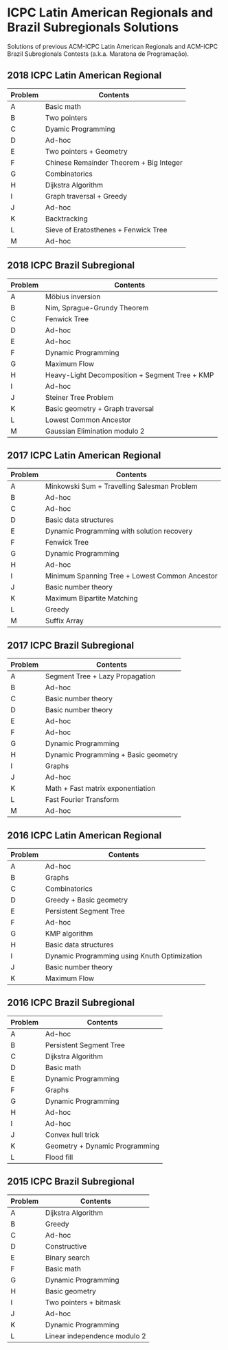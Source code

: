 # ICPC Latin American Regionals and Brazil Subregionals Solutions

Solutions of previous ACM-ICPC Latin American Regionals and ACM-ICPC Brazil Subregionals Contests (a.k.a. Maratona de Programação).

## 2018 ICPC Latin American Regional
| Problem  | Contents |
| --- | --- |
| A  | Basic math  |
| B  | Two pointers  |
| C  | Dyamic Programming  |
| D  | Ad-hoc  |
| E  | Two pointers + Geometry  |
| F  | Chinese Remainder Theorem + Big Integer  |
| G  | Combinatorics  |
| H  | Dijkstra Algorithm  |
| I  | Graph traversal + Greedy  |
| J  | Ad-hoc  |
| K  | Backtracking  |
| L  | Sieve of Eratosthenes + Fenwick Tree  |
| M  | Ad-hoc  |

## 2018 ICPC Brazil Subregional
| Problem  | Contents |
| --- | --- |
| A  | Möbius inversion  |
| B  | Nim, Sprague-Grundy Theorem  |
| C  | Fenwick Tree  |
| D  | Ad-hoc  |
| E  | Ad-hoc  |
| F  | Dynamic Programming  |
| G  | Maximum Flow  |
| H  | Heavy-Light Decomposition + Segment Tree + KMP  |
| I  | Ad-hoc  |
| J  | Steiner Tree Problem  |
| K  | Basic geometry + Graph traversal |
| L  | Lowest Common Ancestor  |
| M  | Gaussian Elimination modulo 2  |

## 2017 ICPC Latin American Regional
| Problem  | Contents |
| --- | --- |
| A  | Minkowski Sum + Travelling Salesman Problem  |
| B  | Ad-hoc  |
| C  | Ad-hoc  |
| D  | Basic data structures  |
| E  | Dynamic Programming with solution recovery  |
| F  | Fenwick Tree  |
| G  | Dynamic Programming  |
| H  | Ad-hoc  |
| I  | Minimum Spanning Tree + Lowest Common Ancestor  |
| J  | Basic number theory  |
| K  | Maximum Bipartite Matching  |
| L  | Greedy  |
| M  | Suffix Array  |

## 2017 ICPC Brazil Subregional
| Problem  | Contents |
| --- | --- |
| A  | Segment Tree + Lazy Propagation  |
| B  | Ad-hoc  |
| C  | Basic number theory  |
| D  | Basic number theory  |
| E  | Ad-hoc  |
| F  | Ad-hoc  |
| G  | Dynamic Programming  |
| H  | Dynamic Programming + Basic geometry  |
| I  | Graphs  |
| J  | Ad-hoc  |
| K  | Math + Fast matrix exponentiation  |
| L  | Fast Fourier Transform  |
| M  | Ad-hoc  |

## 2016 ICPC Latin American Regional
| Problem  | Contents |
| --- | --- |
| A  | Ad-hoc  |
| B  | Graphs  |
| C  | Combinatorics  |
| D  | Greedy + Basic geometry  |
| E  | Persistent Segment Tree  |
| F  | Ad-hoc  |
| G  | KMP algorithm  |
| H  | Basic data structures  |
| I  | Dynamic Programming using Knuth Optimization  |
| J  | Basic number theory  |
| K  | Maximum Flow  |

## 2016 ICPC Brazil Subregional
| Problem  | Contents |
| --- | --- |
| A  | Ad-hoc  |
| B  | Persistent Segment Tree  |
| C  | Dijkstra Algorithm  |
| D  | Basic math  |
| E  | Dynamic Programming  |
| F  | Graphs  |
| G  | Dynamic Programming   |
| H  | Ad-hoc  |
| I  | Ad-hoc  |
| J  | Convex hull trick  |
| K  | Geometry + Dynamic Programming  |
| L  | Flood fill  |

## 2015 ICPC Brazil Subregional
| Problem  | Contents |
| --- | --- |
| A  | Dijkstra Algorithm  |
| B  | Greedy  |
| C  | Ad-hoc  |
| D  | Constructive  |
| E  | Binary search  |
| F  | Basic math  |
| G  | Dynamic Programming  |
| H  | Basic geometry  |
| I  | Two pointers + bitmask  |
| J  | Ad-hoc  |
| K  | Dynamic Programming  |
| L  | Linear independence modulo 2  |

